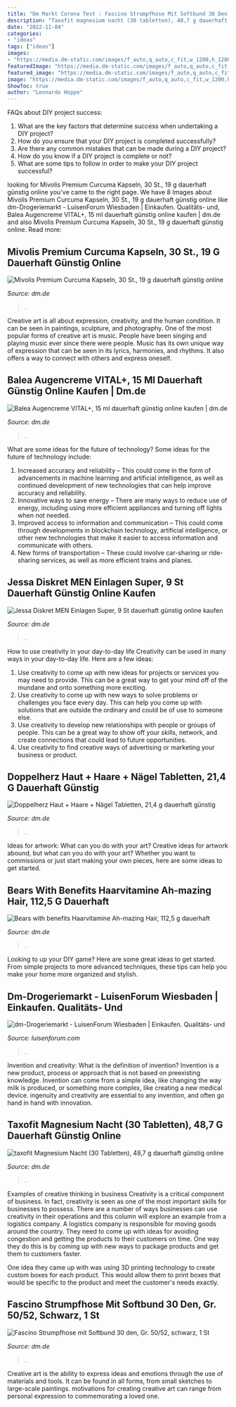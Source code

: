 ```yaml
---
title: "Dm Markt Corona Test : Fascino Strumpfhose Mit Softbund 30 Den, Gr. 50/52, Schwarz, 1 St"
description: "Taxofit magnesium nacht (30 tabletten), 48,7 g dauerhaft günstig online"
date: "2022-11-04"
categories:
- "ideas"
tags: ["ideas"]
images:
- "https://media.dm-static.com/images/f_auto,q_auto,c_fit,w_1200,h_1200/v1612354023/products/pim/4009932138917-2315293/doppelherz-haut-haare-naegel-tabletten"
featuredImage: "https://media.dm-static.com/images/f_auto,q_auto,c_fit,w_1200,h_1200/v1585701488/products/pim/4010355474988-1971146/balea-augencreme-vital"
featured_image: "https://media.dm-static.com/images/f_auto,q_auto,c_fit,w_1200,h_1200/v1620805054/products/pim/4058172323676-2546501/mivolis-premium-curcuma-kapseln-30-st"
image: "https://media.dm-static.com/images/f_auto,q_auto,c_fit,w_1200,h_1200/v1585701488/products/pim/4010355474988-1971146/balea-augencreme-vital"
ShowToc: true
author: "Leonardo Hoppe"
---
```



FAQs about DIY project success:
1. What are the key factors that determine success when undertaking a DIY project?
2. How do you ensure that your DIY project is completed successfully? 
3. Are there any common mistakes that can be made during a DIY project? 
4. How do you know if a DIY project is complete or not? 
5. What are some tips to follow in order to make your DIY project successful?

	

		
looking for Mivolis Premium Curcuma Kapseln, 30 St., 19 g dauerhaft günstig online you've came to the right page. We have 8 Images about Mivolis Premium Curcuma Kapseln, 30 St., 19 g dauerhaft günstig online like dm-Drogeriemarkt - LuisenForum Wiesbaden | Einkaufen. Qualitäts- und, Balea Augencreme VITAL+, 15 ml dauerhaft günstig online kaufen | dm.de and also Mivolis Premium Curcuma Kapseln, 30 St., 19 g dauerhaft günstig online. Read more:
		
    
## Mivolis Premium Curcuma Kapseln, 30 St., 19 G Dauerhaft Günstig Online

<img loading=lazy src="https://media.dm-static.com/images/f_auto,q_auto,c_fit,w_1200,h_1200/v1620805054/products/pim/4058172323676-2546501/mivolis-premium-curcuma-kapseln-30-st" onerror="this.onerror=null;this.src='https://tse2.mm.bing.net/th?id=OIP.zCoIRgo0NQroJZRNXHdHmgHaMP&amp;pid=15.1';" alt="Mivolis Premium Curcuma Kapseln, 30 St., 19 g dauerhaft günstig online">

_Source: dm.de_

>. 

	

Creative art is all about expression, creativity, and the human condition. It can be seen in paintings, sculpture, and photography. One of the most popular forms of creative art is music. People have been singing and playing music ever since there were people. Music has its own unique way of expression that can be seen in its lyrics, harmonies, and rhythms. It also offers a way to connect with others and express oneself.

    
## Balea Augencreme VITAL+, 15 Ml Dauerhaft Günstig Online Kaufen | Dm.de

<img loading=lazy src="https://media.dm-static.com/images/f_auto,q_auto,c_fit,w_1200,h_1200/v1585701488/products/pim/4010355474988-1971146/balea-augencreme-vital" onerror="this.onerror=null;this.src='https://tse3.mm.bing.net/th?id=OIP.jQats1DKdU4moivjeeKv9QHaLo&amp;pid=15.1';" alt="Balea Augencreme VITAL+, 15 ml dauerhaft günstig online kaufen | dm.de">

_Source: dm.de_

>. 

	

What are some ideas for the future of technology?
Some ideas for the future of technology include: 
1. Increased accuracy and reliability – This could come in the form of advancements in machine learning and artificial intelligence, as well as continued development of new technologies that can help improve accuracy and reliability. 
2. Innovative ways to save energy – There are many ways to reduce use of energy, including using more efficient appliances and turning off lights when not needed. 
3. Improved access to information and communication – This could come through developments in blockchain technology, artificial intelligence, or other new technologies that make it easier to access information and communicate with others. 
4. New forms of transportation – These could involve car-sharing or ride-sharing services, as well as more efficient trains and planes.

    
## Jessa Diskret MEN Einlagen Super, 9 St Dauerhaft Günstig Online Kaufen

<img loading=lazy src="https://media.dm-static.com/images/f_auto,q_auto,c_fit,w_1200,h_1200/v1600244844/products/pim/4058172628467-2304736/jessa-diskret-men-einlagen-super" onerror="this.onerror=null;this.src='https://tse3.mm.bing.net/th?id=OIP.kVJkjKlvJ72fbwbv7064qwHaMj&amp;pid=15.1';" alt="Jessa Diskret MEN Einlagen Super, 9 St dauerhaft günstig online kaufen">

_Source: dm.de_

>. 

	

How to use creativity in your day-to-day life
Creativity can be used in many ways in your day-to-day life. Here are a few ideas: 
1. Use creativity to come up with new ideas for projects or services you may need to provide. This can be a great way to get your mind off of the mundane and onto something more exciting. 
2. Use creativity to come up with new ways to solve problems or challenges you face every day. This can help you come up with solutions that are outside the ordinary and could be of use to someone else. 
3. Use creativity to develop new relationships with people or groups of people. This can be a great way to show off your skills, network, and create connections that could lead to future opportunities. 
4. Use creativity to find creative ways of advertising or marketing your business or product.

    
## Doppelherz Haut + Haare + Nägel Tabletten, 21,4 G Dauerhaft Günstig

<img loading=lazy src="https://media.dm-static.com/images/f_auto,q_auto,c_fit,w_1200,h_1200/v1612354023/products/pim/4009932138917-2315293/doppelherz-haut-haare-naegel-tabletten" onerror="this.onerror=null;this.src='https://tse2.mm.bing.net/th?id=OIP.DEfC_nxYjdD22XaNgQhsuAHaK8&amp;pid=15.1';" alt="Doppelherz Haut + Haare + Nägel Tabletten, 21,4 g dauerhaft günstig">

_Source: dm.de_

>. 

	

Ideas for artwork: What can you do with your art?
Creative ideas for artwork abound, but what can you do with your art? Whether you want to commissions or just start making your own pieces, here are some ideas to get started.

    
## Bears With Benefits Haarvitamine Ah-mazing Hair, 112,5 G Dauerhaft

<img loading=lazy src="https://media.dm-static.com/images/f_auto,q_auto,c_fit,w_1200,h_1200/v1627278352/products/pim/745178575805-2799413/bears-with-benefits-haarvitamine-ah-mazing-hair" onerror="this.onerror=null;this.src='https://tse3.mm.bing.net/th?id=OIP.yb_nLzpkUFB_09XASAIXrwHaHL&amp;pid=15.1';" alt="Bears with benefits Haarvitamine Ah-mazing Hair, 112,5 g dauerhaft">

_Source: dm.de_

>. 

	

Looking to up your DIY game? Here are some great ideas to get started. From simple projects to more advanced techniques, these tips can help you make your home more organized and stylish.

    
## Dm-Drogeriemarkt - LuisenForum Wiesbaden | Einkaufen. Qualitäts- Und

<img loading=lazy src="https://www.luisenforum.com/files/lf/images/geschaefte/bilder/dm.jpg" onerror="this.onerror=null;this.src='https://tse3.mm.bing.net/th?id=OIP.NSNCzKTmZMpmlGhz0YaNsAHaFj&amp;pid=15.1';" alt="dm-Drogeriemarkt - LuisenForum Wiesbaden | Einkaufen. Qualitäts- und">

_Source: luisenforum.com_

>. 

	

Invention and creativity: What is the definition of invention?
Invention is a new product, process or approach that is not based on preexisting knowledge. Invention can come from a simple idea, like changing the way milk is produced, or something more complex, like creating a new medical device. ingenuity and creativity are essential to any invention, and often go hand in hand with innovation.

    
## Taxofit Magnesium Nacht (30 Tabletten), 48,7 G Dauerhaft Günstig Online

<img loading=lazy src="https://media.dm-static.com/images/f_auto,q_auto,c_fit,w_500,h_440/v1613614546/products/pim/4008617035565-2543598/taxofit-magnesium-nacht-30-tabletten" onerror="this.onerror=null;this.src='https://tse4.mm.bing.net/th?id=OIP.dH8PkxYWfwYbOXs8E5AmNgAAAA&amp;pid=15.1';" alt="taxofit Magnesium Nacht (30 Tabletten), 48,7 g dauerhaft günstig online">

_Source: dm.de_

>. 

	

Examples of creative thinking in business
Creativity is a critical component of business. In fact, creativity is seen as one of the most important skills for businesses to possess. There are a number of ways businesses can use creativity in their operations and this column will explore an example from a logistics company. 
A logistics company is responsible for moving goods around the country. They need to come up with ideas for avoiding congestion and getting the products to their customers on time. One way they do this is by coming up with new ways to package products and get them to customers faster.

One idea they came up with was using 3D printing technology to create custom boxes for each product. This would allow them to print boxes that would be specific to the product and meet the customer's needs exactly.

    
## Fascino Strumpfhose Mit Softbund 30 Den, Gr. 50/52, Schwarz, 1 St

<img loading=lazy src="https://media.dm-static.com/images/f_auto,q_auto,c_fit,w_1200,h_1200/v1615210254/products/pim/671626_VS/fascino-strumpfhose-mit-softbund-30-den-gr-50-52-schwarz" onerror="this.onerror=null;this.src='https://tse3.mm.bing.net/th?id=OIP.QU_iwSzz06KG8ofhtCZnCAHaLH&amp;pid=15.1';" alt="Fascino Strumpfhose mit Softbund 30 den, Gr. 50/52, schwarz, 1 St">

_Source: dm.de_

>. 

	

Creative art is the ability to express ideas and emotions through the use of materials and tools. It can be found in all forms, from small sketches to large-scale paintings. motivations for creating creative art can range from personal expression to commemorating a loved one.

